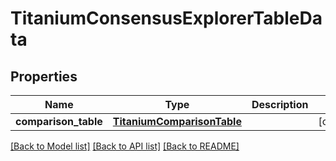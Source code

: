 # TitaniumConsensusExplorerTableData


## Properties
Name | Type | Description | Notes
------------ | ------------- | ------------- | -------------
**comparison_table** | [**TitaniumComparisonTable**](TitaniumComparisonTable.md) |  | [optional] 

[[Back to Model list]](../README.md#documentation-for-models) [[Back to API list]](../README.md#documentation-for-api-endpoints) [[Back to README]](../README.md)


